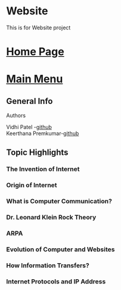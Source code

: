 # Website
This is for Website project
# [Home Page](Content/Index.md)
# [Main Menu](Sections/Nav.md)

## General Info
Authors 

Vidhi Patel -[github](https://github.com/vnjit/IS-601-vidhi)  
Keerthana Premkumar-[github](https://github.com/kp79njit/Website)

## Topic Highlights
### The Invention of Internet
### Origin of Internet 
### What is Computer Communication?
### Dr. Leonard Klein Rock Theory
### ARPA
### Evolution of Computer and Websites
### How Information Transfers?
### Internet Protocols and IP Address


